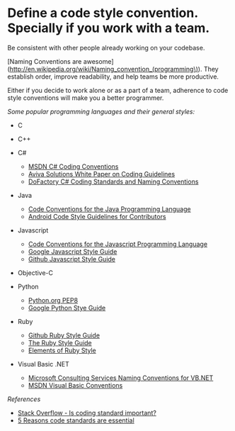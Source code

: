 Define a code style convention. Specially if you work with a team. 
==================================================================

Be consistent with other people already working on your codebase.

[Naming Conventions are awesome](http://en.wikipedia.org/wiki/Naming_convention_(programming\)). They establish order, improve readability, and help teams be more productive. 

Either if you decide to work alone or as a part of a team, adherence to code style conventions will make you a better programmer. 

_Some popular programming languages and their general styles:_

* C

* C++

* C#
    * [MSDN C# Coding Conventions](http://msdn.microsoft.com/en-us/library/vstudio/ff926074.aspx)
    * [Aviva Solutions White Paper on Coding Guidelines](https://csharpguidelines.codeplex.com/)
    * [DoFactory C# Coding Standards and Naming Conventions](http://www.dofactory.com/reference/csharp-coding-standards.aspx)
    
* Java
    * [Code Conventions for the Java Programming Language](http://www.oracle.com/technetwork/java/javase/documentation/codeconvtoc-136057.html)
    * [Android Code Style Guidelines for Contributors](http://source.android.com/source/code-style.html)
    
* Javascript
    * [Code Conventions for the Javascript Programming Language](http://javascript.crockford.com/code.html)
    * [Google Javascript Style Guide](http://google-styleguide.googlecode.com/svn/trunk/javascriptguide.xml)
    * [Github Javascript Style Guide](https://github.com/styleguide/javascript)

* Objective-C

* Python
    * [Python.org PEP8](http://www.python.org/dev/peps/pep-0008/)
    * [Google Python Stye Guide](http://google-styleguide.googlecode.com/svn/trunk/pyguide.html)
    
* Ruby
    * [Github Ruby Style Guide](https://github.com/styleguide/ruby)
    * [The Ruby Style Guide](https://github.com/bbatsov/ruby-style-guide)
    * [Elements of Ruby Style](http://pathfindersoftware.com/2008/10/elements-of-ruby-style/)
    
* Visual Basic .NET
    * [Microsoft Consulting Services Naming Conventions for VB.NET](http://support.microsoft.com/kb/110264)
    * [MSDN Visual Basic Conventions](http://msdn.microsoft.com/en-us/library/0b283bse.aspx)

    
_References_

* [Stack Overflow - Is coding standard important?](http://stackoverflow.com/questions/1962649/is-coding-standard-very-important-for-every-program-a-developer-writes)
* [5 Reasons code standards are essential](http://www.maltblue.com/software-engineering-2/5-reaons-coding-standards-are-essential)